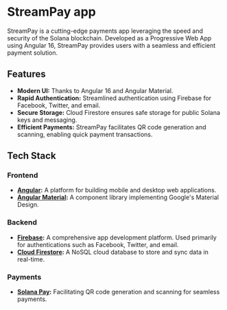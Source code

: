 # StreamPay app

StreamPay is a cutting-edge payments app leveraging the speed and security of the Solana blockchain. Developed as a Progressive Web App using Angular 16, StreamPay provides users with a seamless and efficient payment solution.

## Features

- **Modern UI:** Thanks to Angular 16 and Angular Material.
- **Rapid Authentication:** Streamlined authentication using Firebase for Facebook, Twitter, and email.
- **Secure Storage:** Cloud Firestore ensures safe storage for public Solana keys and messaging.
- **Efficient Payments:** StreamPay facilitates QR code generation and scanning, enabling quick payment transactions.

## Tech Stack

### Frontend

- **[Angular](https://angular.io/):** A platform for building mobile and desktop web applications.
- **[Angular Material](https://material.angular.io/):** A component library implementing Google's Material Design.

### Backend

- **[Firebase](https://firebase.google.com/):** A comprehensive app development platform. Used primarily for authentications such as Facebook, Twitter, and email.
- **[Cloud Firestore](https://firebase.google.com/products/firestore):** A NoSQL cloud database to store and sync data in real-time.

### Payments

- **[Solana Pay](https://docs.solanapay.com/):** Facilitating QR code generation and scanning for seamless payments.
